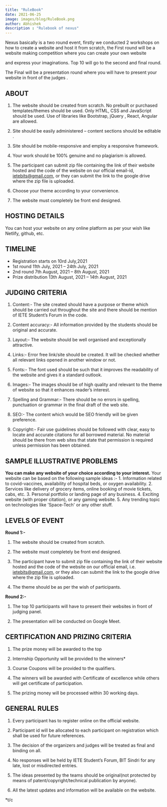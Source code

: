 ```yaml
---
title: "RuleBook"
date: 2021-06-25
image: images/blog/RuleBook.png
author: Abhishek
description : "Rulebook of nexus"
---
```


Nexus basically is a two round event, firstly we conducted 2 workshops on how to create a website and host it from scratch, the First round will be a website making competition where you can create your own website 

and express your imaginations. Top 10 will go to the second and final round. 

The Final will be a presentation round where you will have to present your website in front of the judges . 

## ABOUT
1.	The website should be created from scratch. No prebuilt or purchased templates/themes should be used. Only HTML, CSS and JavaScript should be used. Use of libraries like Bootstrap, jQuery , React, Angular are allowed. 

2.	Site should be easily administered – content sections should be editable .

3.	Site should be mobile-responsive and employ a responsive framework.

4.	Your work should be 100% genuine and no plagiarism is allowed.

5.	The participant can submit zip file containing the link of their website hosted and the code of the website on our official email-id, ietebits@gmail.com, or they can submit the link to the google drive where the zip file is uploaded.

6.	Choose your theme according to your convenience.

7.	The website must completely be front end designed.

## HOSTING DETAILS
You can host your website on any online platform as per your wish like Netlify, github, etc.

## TIMELINE
- Registration starts on	10rd July,2021
- 1st round	11th July, 2021 – 24th July, 2021
- 2nd round	7th August, 2021 – 8th August, 2021
- Prize distribution	13th August, 2021 – 14th August, 2021

## JUDGING CRITERIA
1.	Content:- The site created should have a purpose or theme which should be carried out throughout the site and there should be mention of IETE Student’s Forum in the code.

2.	Content accuracy:- All information provided by the students should be original and accurate.

3.	Layout:- The website should be well organised and exceptionally attractive.

4.	Links:- Error free link/site should be created. It will be checked whether all relevant links opened in another window or not.

5.	Fonts:- The font used should be such that it improves the readability of the website and gives it a standard outlook.

6.	Images:- The images should be of high quality and relevant to the theme of website so that it enhances reader’s interest.

7.	Spelling and Grammar:- There should be no errors in spelling, punctuation or grammar in the final draft of the web site.

8.  SEO:- The content which would be SEO friendly will be given preference. 

9.	Copyright:- Fair use guidelines should be followed with clear, easy to locate and accurate citations for all borrowed material. No material should be there from web sites that state that permission is required unless permission has been obtained.

## SAMPLE ILLUSTRATIVE PROBLEMS              
 **You can make any website of your choice according to your  interest.**
    Your website can be based on the following sample ideas :-
        1. Information related to covid-vaccines, availability of hospital beds, or oxygen  availability.
        2. Services like delivery of grocery items, online booking of movie tickets, cabs, etc.
        3. Personal portfolio or landing page of any business.
        4. Exciting website (with proper citation), or any gaming website.
        5. Any trending topic on technologies like 'Space-Tech' or any other stuff.

## LEVELS OF EVENT

**Round 1:-**
1.	The website should be created from scratch. 

2.	The website must completely be front end designed. 

3.	The participant have to submit zip file containing the link of their website hosted and the code of the website on our official email, i.e. ietebits@gmail.com, or they also can submit the link to the google drive where the zip file is uploaded. 

4.	The theme should be as per the wish of participants.


**Round 2:-** 
1. The top 10 participants will have to present their websites in front of judging panel.

2. The presentation will be conducted on Google Meet.

## CERTIFICATION AND PRIZING CRITERIA
1.	The prize money will be awarded to the top

2.	Internship Opportunity will be provided to the winners*

3.	Course Coupons will be provided to the qualifiers. 

4.	The winners will be awarded with Certificate of excellence while others will get certificate of participation.

5.	The prizing money will be processed within 30 working days.

## GENERAL RULES
1.	Every participant has to register online on the official  website.

2.	Participant id will be allocated to each participant on registration which shall be used for future references.

3.	The decision of the organizers and judges will be treated as final and binding on all.

4.	No responses will be held by IETE Student’s Forum, BIT Sindri for any late, lost or misdirected entries.

5.	The ideas presented by the teams should be original(not protected by means of patent/copyright/technical publication by anyone).

6.	All the latest updates and information will be available on the website.

*t/c
